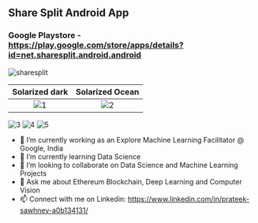 <!--### Hi there 👋>>

<!--
**prateeksawhney97/prateeksawhney97** is a ✨ _special_ ✨ repository because its `README.md` (this file) appears on your GitHub profile.

Here are some ideas to get you started:
-->

## Share Split Android App

### Google Playstore - https://play.google.com/store/apps/details?id=net.sharesplit.android.android

![sharesplit](https://user-images.githubusercontent.com/34116562/89002206-22856780-d31a-11ea-8fec-e0ae058be96a.png)

Solarized dark             |  Solarized Ocean
:-------------------------:|:-------------------------:
![1](https://user-images.githubusercontent.com/34116562/89002584-1d74e800-d31b-11ea-9183-875395c3e00d.jpg)  |  ![2](https://user-images.githubusercontent.com/34116562/89002592-1f3eab80-d31b-11ea-9eb4-a82b1d7cfe15.jpg)




![3](https://user-images.githubusercontent.com/34116562/89002600-21086f00-d31b-11ea-836a-dae45d15b26e.jpg)
![4](https://user-images.githubusercontent.com/34116562/89002608-25348c80-d31b-11ea-9dc9-ec68f5a9df48.jpg)
![5](https://user-images.githubusercontent.com/34116562/89002611-2796e680-d31b-11ea-99b4-7e5ea953f536.jpg)



- 🔭 I’m currently working as an Explore Machine Learning Facilitator @ Google, India
- 🌱 I’m currently learning Data Science
- 👯 I’m looking to collaborate on Data Science and Machine Learning Projects
- 💬 Ask me about Ethereum Blockchain, Deep Learning and Computer Vision
- 📫 Connect with me on Linkedin: https://www.linkedin.com/in/prateek-sawhney-a0b134131/ 
